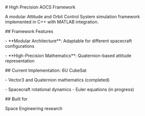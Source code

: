 \# High Precision AOCS Framework



A modular Attitude and Orbit Control System simulation framework implemented in C++ with MATLAB integration.



\## Framework Features

\- \*\*Modular Architecture\*\*: Adaptable for different spacecraft configurations

\- \*\*High-Precision Mathematics\*\*: Quaternion-based attitude representation  



\## Current Implementation: 6U CubeSat

\- Vector3 and Quaternion mathematics (completed)

\- Spacecraft rotational dynamics - Euler equations (in progress)



\## Built for

Space Engineering research

